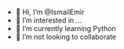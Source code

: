 - 👋 Hi, I’m @IsmailEmir
- 👀 I’m interested in ...
- 🌱 I’m currently learning Python
- 💞️ I’m not looking to collaborate

<!---
IsmailEmir/IsmailEmir is a ✨ special ✨ repository because its `README.md` (this file) appears on your GitHub profile.
You can click the Preview link to take a look at your changes.
--->
